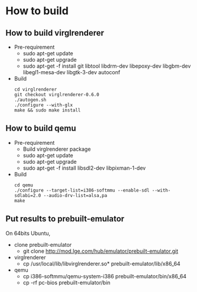 How to build
============

How to build virglrenderer
--------------------------
* Pre-requirement
  * sudo apt-get update
  * sudo apt-get upgrade
  * sudo apt-get -f install git libtool libdrm-dev libepoxy-dev libgbm-dev libegl1-mesa-dev libgtk-3-dev autoconf
* Build
    ```git clone git://anongit.freedesktop.org/virglrenderer
    cd virglrenderer
    git checkout virglrenderer-0.6.0
    ./autogen.sh
    ./configure --with-glx
    make && sudo make install
    ```
How to build qemu
-----------------
* Pre-requirement
  * Build virglrenderer package
  * sudo apt-get update
  * sudo apt-get upgrade
  * sudo apt-get -f install libsdl2-dev libpixman-1-dev
* Build
    ```git clone https://github.com/webosose-emulator/qemu
    cd qemu
    ./configure --target-list=i386-softmmu --enable-sdl --with-sdlabi=2.0 --audio-drv-list=alsa,pa
    make
    ```
Put results to prebuilt-emulator
----------------------------------
On 64bits Ubuntu,
* clone prebuilt-emulator
   * git clone http://mod.lge.com/hub/emulator/prebuilt-emulator.git
* virglrenderer
    * cp /usr/local/lib/libvirglrenderer.so* prebuilt-emulator/lib/x86_64
* qemu
    * cp i386-softmmu/qemu-system-i386 prebuilt-emulator/bin/x86_64
    * cp -rf pc-bios prebuilt-emulator/bin

